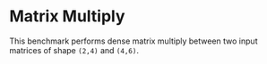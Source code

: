 # Matrix Multiply

This benchmark performs dense matrix multiply between two input matrices of shape `(2,4)` and `(4,6)`.
